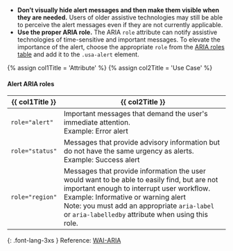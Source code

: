 - **Don’t visually hide alert messages and then make them visible when they are needed.** Users of older assistive technologies may still be able to perceive the alert messages even if they are not currently applicable.
- **Use the proper ARIA role.** The ARIA `role` attribute can notify assistive technologies of time-sensitive and important messages. To elevate the importance of the alert, choose the appropriate `role` from the [ARIA roles table](#alert-aria-roles) and add it to the `.usa-alert` element.

{% assign col1Title = 'Attribute' %}
{% assign col2Title = 'Use Case' %}
#### Alert ARIA roles

<table class="usa-table--borderless site-table-responsive site-table-simple margin-top-2">
  <thead>
      <tr>
        <th scope="col">{{ col1Title }}</th>
        <th scope="col">{{ col2Title }}</th>
      </tr>
    </thead>
    <tbody class="font-lang-3xs">
      <tr>
        <td data-title="{{ col1Title }}">
          <code>role="alert"</code>
        </td>
        <td data-title="{{ col2Title }}">
          Important messages that demand the user's immediate attention.
          <br/>Example: Error alert
        </td>
      </tr>
      <tr>
        <td data-title="{{ col1Title }}">
          <code>role="status"</code>
        </td>
        <td data-title="{{ col2Title }}">
          Messages that provide advisory information but do not have the same urgency as alerts.
          <br/>Example: Success alert
        </td>
      </tr>
      <tr>
        <td data-title="{{ col1Title }}">
          <code>role="region"</code>
        </td>
        <td data-title="{{ col2Title }}">
          Messages that provide information the user would want to be able to easily find, but are not important enough to interrupt user workflow.
          <br/>Example: Informative or warning alert<br/>
          Note: you must add an appropriate <code>aria-label</code> or <code>aria-labelledby</code> attribute when using this role.
        </td>
      </tr>
    </tbody>
</table>

{: .font-lang-3xs }
Reference: [WAI-ARIA](https://www.w3.org/TR/wai-aria-1.1/#alert)